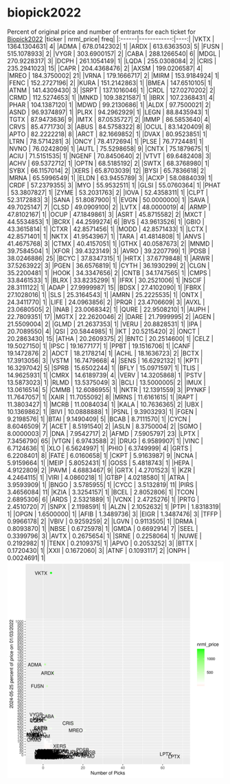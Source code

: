 # biopick2022
Percent of original price and number of entrants for each ticket for [Biopick2022](https://twitter.com/hashtag/Biopick2022)
|ticker |   nrml_price| freq|
|:------|------------:|----:|
|VKTX   | 1364.1304631|    4|
|ADMA   |  678.0142302|    1|
|ARDX   |  613.6363503|    5|
|FUSN   |  515.1078933|    2|
|VYGR   |  303.6900157|    2|
|CABA   |  288.1266540|    6|
|MDGL   |  270.9228317|    3|
|DCPH   |  261.1054149|    1|
|LQDA   |  255.0308084|    2|
|CRIS   |  235.2941023|   15|
|CAPR   |  204.4368476|    2|
|AXSM   |  199.0206587|    4|
|MREO   |  184.3750002|   21|
|VRNA   |  179.1666717|    2|
|MIRM   |  153.9184924|    1|
|FENC   |  152.2727196|    2|
|KURA   |  151.2142863|    1|
|BMEA   |  147.6510105|    1|
|ATNM   |  141.4309430|    3|
|SRPT   |  137.1016046|    1|
|CRDL   |  127.0270202|    2|
|CRMD   |  112.5274653|    1|
|MNKD   |  109.3821587|    1|
|IBRX   |  107.2368431|    4|
|PHAR   |  104.1387120|    1|
|MDWD   |   99.2130686|    1|
|ALDX   |   97.7500021|    2|
|ASND   |   96.9374897|    1|
|PLRX   |   94.2962929|    1|
|LEGN   |   88.8435943|    1|
|TGTX   |   87.9473636|    9|
|IMTX   |   87.0535727|    2|
|IMMP   |   86.5853640|    4|
|CRVS   |   85.4771730|    3|
|ABUS   |   84.5758322|    8|
|OCUL   |   83.1420409|    8|
|APTO   |   82.2222218|    8|
|ARCT   |   82.1669852|    1|
|DVAX   |   80.9523851|    1|
|LTRN   |   78.5714281|    3|
|ONCY   |   78.4172694|    1|
|PLSE   |   76.7724481|    1|
|NVNO   |   76.0242809|    1|
|AUTL   |   75.5298658|    9|
|CNTX   |   75.1879675|    1|
|ACIU   |   71.5151535|    1|
|NGENF  |   70.8450640|    2|
|VTVT   |   69.6482408|    3|
|ACHV   |   69.5372712|    1|
|OPTN   |   68.5185192|    2|
|SWTX   |   68.3768980|    1|
|SYBX   |   66.1157014|    2|
|XERS   |   65.8703039|   12|
|BYSI   |   65.7836618|    2|
|MRNA   |   65.5996549|    1|
|ELDN   |   63.9455789|    3|
|ACXP   |   58.0884039|    1|
|CRDF   |   57.2379355|    3|
|MYO    |   55.9532511|    1|
|GLSI   |   55.0760364|    1|
|PHAT   |   53.3807827|    1|
|ZYME   |   53.2031763|    2|
|IOVA   |   52.4358311|    1|
|CLPT   |   52.3172883|    3|
|SANA   |   51.8087900|    1|
|EVGN   |   50.0000000|    1|
|SAVA   |   49.7025147|    7|
|CLSD   |   49.0909100|    2|
|LVTX   |   48.0000019|    4|
|ARMP   |   47.8102167|    1|
|OCUP   |   47.1849861|    3|
|ASRT   |   45.8715582|    2|
|MXCT   |   44.5534853|    1|
|BCRX   |   44.2599274|    6|
|BVS    |   43.9613526|    1|
|GBIO   |   43.3615814|    1|
|CTXR   |   42.8571456|    1|
|MODD   |   42.8571433|    1|
|LCTX   |   42.8571401|    1|
|NKTX   |   41.9543967|    1|
|TARA   |   41.4814808|    1|
|ANVS   |   41.4675768|    3|
|CTMX   |   40.4157051|    1|
|GTHX   |   40.0587673|    2|
|MNMD   |   39.7584504|    1|
|XFOR   |   39.4323149|    3|
|AVRO   |   39.2207799|    1|
|PDSB   |   38.0246886|   25|
|BCYC   |   37.8347315|    1|
|HRTX   |   37.6779848|    1|
|ARWR   |   37.5263922|    3|
|PGEN   |   36.6576819|    1|
|CYTH   |   36.1930299|    2|
|CLGN   |   35.2200481|    1|
|HOOK   |   34.3347656|    2|
|CNTB   |   34.1747565|    1|
|CMPS   |   33.8461533|    1|
|BLRX   |   33.8235299|    1|
|IFRX   |   30.2521006|    1|
|NSCIF  |   28.3111122|    1|
|ADAP   |   27.9999987|   15|
|BDSX   |   27.4102090|    1|
|FBRX   |   27.1028016|    1|
|SLS    |   25.3164543|    1|
|AMRN   |   25.2225535|    1|
|ONTX   |   24.3411770|    1|
|LIFE   |   24.0963856|    2|
|PRQR   |   23.4706609|    3|
|AVXL   |   23.0680505|    2|
|INAB   |   23.0068342|    1|
|QURE   |   22.9508210|    1|
|AUPH   |   22.7809351|   17|
|MGTX   |   22.2620046|    2|
|DARE   |   21.7999995|    2|
|AGEN   |   21.5509004|    2|
|GLMD   |   21.2637353|    1|
|VERU   |   20.8828531|    1|
|IPA    |   20.7089550|    4|
|QSI    |   20.5844985|    1|
|IKT    |   20.5215420|    2|
|ONCT   |   20.2863430|   15|
|ATHA   |   20.2609375|    2|
|BNTC   |   20.2514600|    1|
|CELZ   |   19.5027150|    1|
|IPSC   |   19.1677177|    1|
|PPBT   |   19.1516706|    1|
|CANF   |   19.1472876|    2|
|ADCT   |   18.2178214|    1|
|ACHL   |   18.1636723|    2|
|BCTX   |   17.3913056|    3|
|VSTM   |   16.7479668|    4|
|SENS   |   16.6292132|    1|
|KPTI   |   16.3297042|    5|
|SPRB   |   15.6502244|    1|
|BFLY   |   15.0971597|    1|
|TLIS   |   14.9625931|    1|
|CMRX   |   14.6189739|    4|
|VERV   |   14.3205868|    1|
|PSTV   |   13.5873023|    1|
|RLMD   |   13.5375049|    3|
|BCLI   |   13.5000005|    2|
|IMUX   |   13.0616514|    5|
|CMMB   |   12.6086955|    1|
|NKTR   |   12.1391559|    3|
|PYNKF  |   11.7647057|    1|
|XAIR   |   11.7055092|    8|
|MRNS   |   11.6161615|    1|
|RAPT   |   11.3803427|    1|
|MCRB   |   11.0084034|    1|
|KALA   |   10.7636365|    2|
|UBX    |   10.1369862|    1|
|BIVI   |   10.0888888|    1|
|PSNL   |    9.3903293|    1|
|FGEN   |    9.2198576|    1|
|BTAI   |    9.1490409|    5|
|BCAB   |    8.7111570|    1|
|CYCN   |    8.6046509|    7|
|ACET   |    8.5191540|    2|
|ASLN   |    8.3750004|    2|
|SGMO   |    8.0000003|    7|
|DNA    |    7.9542717|    2|
|AFMD   |    7.5905797|   23|
|LPTX   |    7.3456790|   65|
|VTGN   |    6.9743588|    2|
|DRUG   |    6.9589907|    1|
|VINC   |    6.7124636|    1|
|XLO    |    6.5624997|    1|
|PHIO   |    6.3749999|    4|
|GRTS   |    6.2208401|    8|
|FATE   |    6.0160658|    1|
|CKPT   |    5.9163987|    9|
|NCNA   |    5.9159664|    1|
|MEIP   |    5.8052431|    1|
|GOSS   |    5.4818743|    1|
|HEPA   |    4.9122809|    2|
|PAVM   |    4.6883467|    9|
|GRTX   |    4.2701523|    1|
|KZR    |    4.2464115|    1|
|VIRI   |    4.0860218|    1|
|GTBP   |    4.0218580|    1|
|ATRA   |    3.9593909|    1|
|BNGO   |    3.5785955|    1|
|CYCC   |    3.5132819|   11|
|PIRS   |    3.4656084|   11|
|KZIA   |    3.3254157|    1|
|BCEL   |    2.8052806|    1|
|TCON   |    2.6895306|    6|
|ARDS   |    2.5321889|    1|
|VCNX   |    2.4725276|    1|
|PRTG   |    2.4510720|    7|
|SNPX   |    2.1198591|    1|
|ALZN   |    2.1052632|    1|
|PTPI   |    1.8318319|    1|
|OPGN   |    1.6500000|    1|
|AFIB   |    1.3489736|    3|
|EIGR   |    1.3487476|    3|
|TFFP   |    0.9966178|    2|
|VBIV   |    0.9259259|    2|
|LGVN   |    0.9113505|    1|
|DRMA   |    0.8093870|    1|
|NBSE   |    0.6725978|    1|
|GMDA   |    0.6692914|    7|
|SEEL   |    0.3399796|    3|
|AVTX   |    0.2675654|    1|
|SRNE   |    0.2258064|    1|
|NUWE   |    0.2192982|    1|
|TENX   |    0.2109375|    1|
|APVO   |    0.2053252|    3|
|BTTX   |    0.1720430|    1|
|XXII   |    0.1672060|    3|
|ATNF   |    0.1093117|    2|
|ONPH   |    0.0024691|    1|
![retvspicks](biopicks.png?raw=true)
